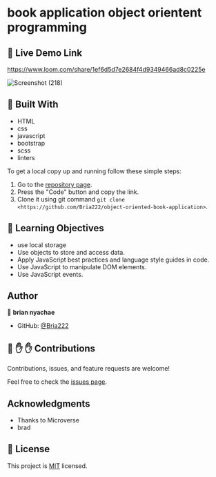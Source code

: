 # book application object orientent programming


## :red_circle: Live Demo Link

https://www.loom.com/share/1ef6d5d7e2684f4d9349466ad8c0225e

![Screenshot (218)](https://user-images.githubusercontent.com/64264883/166104756-62bd0b45-d624-4f2b-913e-0565be38fc06.png)


## :hammer: Built With

- HTML
- css
- javascript
- bootstrap
- scss
- linters

To get a local copy up and running follow these simple steps:

1. Go to the [repository page](https://github.com/Bria222/object-oriented-book-application).
2. Press the "Code" button and copy the link.
3. Clone it using git command `git clone <https://github.com/Bria222/object-oriented-book-application>`.

## :blue_book: Learning Objectives

- use local storage
- Use objects to store and access data.
- Apply JavaScript best practices and language style guides in code.
- Use JavaScript to manipulate DOM elements.
- Use JavaScript events.




## Author

👤 **brian nyachae**

- GitHub: [@Bria222](https://github.com/Bria222)





## 🤝 :raised_hand: :raised_hand: Contributions

Contributions, issues, and feature requests are welcome!

Feel free to check the [issues page](https://github.com/Bria222/object-oriented-book-application).



## Acknowledgments

- Thanks to Microverse
- brad


## 📝 License

This project is [MIT](LICENSE) licensed.

